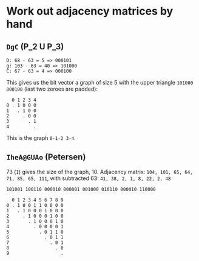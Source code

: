 # Work out adjacency matrices by hand

## `DgC` (P_2 U P_3)

```
D: 68 - 63 = 5 => 000101
g: 103 - 63 = 40 => 101000
C: 67 - 63 = 4 => 000100
```

This gives us the bit vector a graph of size 5 with the upper triangle `101000 000100` (last two zeroes are padded):

```
  0 1 2 3 4
0 . 1 0 0 0
1   . 1 0 0
2     . 0 0
3       . 1
4         .
```

This is the graph `0-1-2 3-4`.

## `IheA@GUAo` (Petersen)

73 (`I`) gives the size of the graph, 10. Adjacency matrix: `104, 101, 65, 64, 71, 85, 65, 111`, with subtracted 63:
`41, 38, 2, 1, 8, 22, 2, 48`

`101001 100110 000010 000001 001000 010110 000010 110000`

```
  0 1 2 3 4 5 6 7 8 9
0 . 1 0 0 1 1 0 0 0 0
1   . 1 0 0 0 1 0 0 0
2     . 1 0 0 0 1 0 0
3       . 1 0 0 0 1 0
4         . 0 0 0 0 1
5           . 0 1 1 0
6             . 0 1 1
7               . 0 1
8                 . 0
9                   .
```
